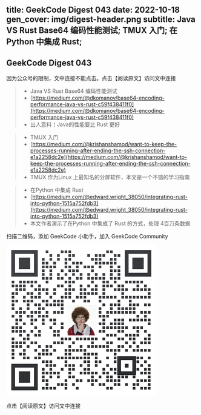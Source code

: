 title: GeekCode Digest 043
date: 2022-10-18
gen_cover: img/digest-header.png
subtitle: Java VS Rust Base64 编码性能测试; TMUX 入门; 在Python 中集成 Rust; 
---
GeekCode Digest 043
---
因为公众号的限制，文中连接不能点击。点击【阅读原文】访问文中连接

> * Java VS Rust Base64 编码性能测试
> * [https://medium.com/@dkomanov/base64-encoding-performance-java-vs-rust-c59f438411f0](https://medium.com/@dkomanov/base64-encoding-performance-java-vs-rust-c59f438411f0)
> * 出人意料！Java的性能要比 Rust 更好

> * TMUX 入门
> * [https://medium.com/@krishanshamod/want-to-keep-the-processes-running-after-ending-the-ssh-connection-e1a2258dc2e](https://medium.com/@krishanshamod/want-to-keep-the-processes-running-after-ending-the-ssh-connection-e1a2258dc2e)
> * TMUX 作为Linux 上最知名的分屏软件，本文是一个不错的学习指南

> * 在Python 中集成 Rust
> * [https://medium.com/@edward.wright_38050/integrating-rust-into-python-1515a752fdb3](https://medium.com/@edward.wright_38050/integrating-rust-into-python-1515a752fdb3)
> * 本文作者演示了在Python 中集成了 Rust 的方式，处理 4百万条数据



扫描二维码，添加 GeekCode 小助手，加入 GeekCode Community

![](img/genius-qrcode.png)

点击【阅读原文】访问文中连接